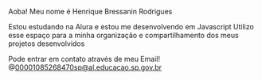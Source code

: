 Aoba! Meu nome é Henrique Bressanin Rodrigues

Estou estudando na Alura e estou me desenvolvendo em Javascript
Utilizo esse espaço para a minha organização e compartilhamento dos meus projetos desenvolvidos

Pode entrar em contato através de meu Email!
@00001085268470sp@al.educacao.sp.gov.br
